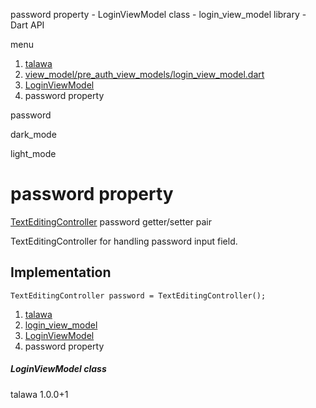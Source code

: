 




password property - LoginViewModel class - login\_view\_model library - Dart API







menu

1. [talawa](../../index.html)
2. [view\_model/pre\_auth\_view\_models/login\_view\_model.dart](../../view_model_pre_auth_view_models_login_view_model/view_model_pre_auth_view_models_login_view_model-library.html)
3. [LoginViewModel](../../view_model_pre_auth_view_models_login_view_model/LoginViewModel-class.html)
4. password property

password


dark\_mode

light\_mode




# password property


[TextEditingController](https://api.flutter.dev/flutter/widgets/TextEditingController-class.html)
password
getter/setter pair

TextEditingController for handling password input field.


## Implementation

```
TextEditingController password = TextEditingController();
```

 


1. [talawa](../../index.html)
2. [login\_view\_model](../../view_model_pre_auth_view_models_login_view_model/view_model_pre_auth_view_models_login_view_model-library.html)
3. [LoginViewModel](../../view_model_pre_auth_view_models_login_view_model/LoginViewModel-class.html)
4. password property

##### LoginViewModel class





talawa
1.0.0+1






